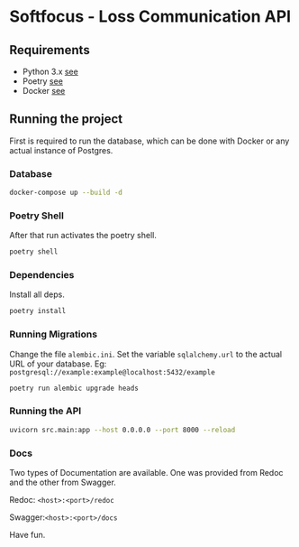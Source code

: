 # Softfocus - Loss Communication API

## Requirements

-   Python 3.x [see](https://www.python.org/)
-   Poetry [see](https://www.python.org/)
-   Docker [see](https://www.docker.com/)

## Running the project

First is required to run the database, which can be done with Docker or any actual instance of Postgres.

### Database

```sh
docker-compose up --build -d
```

### Poetry Shell

After that run activates the poetry shell.

```sh
poetry shell
```

### Dependencies

Install all deps.

```sh
poetry install
```

### Running Migrations

Change the file `alembic.ini`. Set the variable `sqlalchemy.url` to the actual URL of your database.
Eg: `postgresql://example:example@localhost:5432/example`

```sh
poetry run alembic upgrade heads
```

### Running the API

```sh
uvicorn src.main:app --host 0.0.0.0 --port 8000 --reload
```

### Docs

Two types of Documentation are available. One was provided from Redoc and the other from Swagger.

Redoc: `<host>:<port>/redoc`

Swagger:`<host>:<port>/docs`

Have fun.
